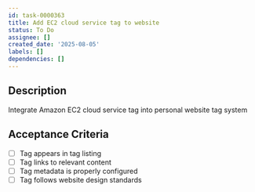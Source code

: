 ```yaml
---
id: task-0000363
title: Add EC2 cloud service tag to website
status: To Do
assignee: []
created_date: '2025-08-05'
labels: []
dependencies: []
---
```


## Description

Integrate Amazon EC2 cloud service tag into personal website tag system

## Acceptance Criteria

- [ ] Tag appears in tag listing
- [ ] Tag links to relevant content
- [ ] Tag metadata is properly configured
- [ ] Tag follows website design standards
